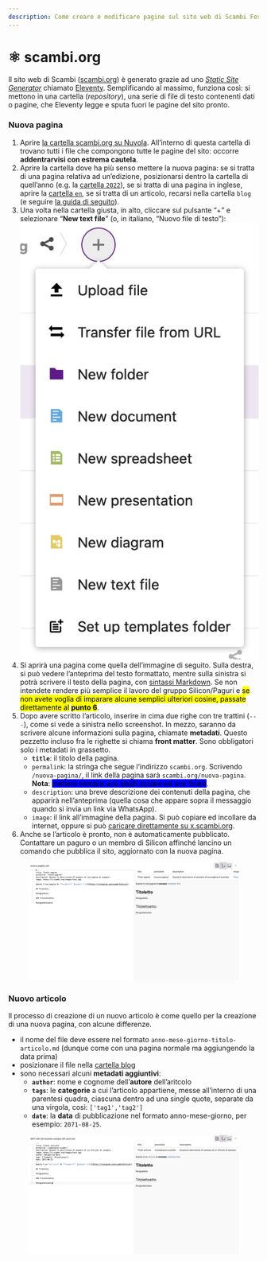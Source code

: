 ```yaml
---
description: Come creare e modificare pagine sul sito web di Scambi Festival
---
```


# ⚛ scambi.org

Il sito web di Scambi ([scambi.org](https://scambi.org)) è generato grazie ad uno [_Static Site Generator_](https://www.cloudflare.com/learning/performance/static-site-generator/) chiamato [Eleventy](https://11ty.dev). Semplificando al massimo, funziona così: si mettono in una cartella (_repository_), una serie di file di testo contenenti dati o pagine, che Eleventy legge e sputa fuori le pagine del sito pronto.

### Nuova pagina

1. Aprire [la cartella scambi.org su Nuvola](https://nuvola.scambi.org/f/215914). All’interno di questa cartella di trovano tutti i file che compongono tutte le pagine del sito: occorre **addentrarvisi con estrema cautela**.
2. Aprire la cartella dove ha più senso mettere la nuova pagina: se si tratta di una pagina relativa ad un’edizione, posizionarsi dentro la cartella di quell’anno (e.g. la [cartella `2022`](https://nuvola.scambi.org/f/218703)), se si tratta di una pagina in inglese, aprire la [cartella `en`](https://nuvola.scambi.org/f/215920), se si tratta di un articolo, recarsi nella cartella `blog` (e seguire [la guida di seguito](scambi.org.md#undefined)).
3. Una volta nella cartella giusta, in alto, cliccare sul pulsante “+” e selezionare “**New text file**” (o, in italiano, “Nuovo file di testo”): ![](../.gitbook/assets/new-text-file.jpg)
4. Si aprirà una pagina come quella dell’immagine di seguito. Sulla destra, si può vedere l’anteprima del testo formattato, mentre sulla sinistra si potrà scrivere il testo della pagina, con [sintassi Markdown](markdown.md). Se non intendete rendere più semplice il lavoro del gruppo Silicon/Paguri e <mark style="background-color:yellow;">se non avete voglia di imparare alcune semplici ulteriori cosine, passate direttamente al</mark> <mark style="background-color:yellow;"></mark><mark style="background-color:yellow;">**punto 6**</mark>.
5. Dopo avere scritto l’articolo, inserire in cima due righe con tre trattini (`---`), come si vede a sinistra nello screenshot. In mezzo, saranno da scrivere alcune informazioni sulla pagina, chiamate **metadati**. Questo pezzetto incluso fra le righette si chiama **front matter**. Sono obbligatori solo i metadati in grassetto.
   * **`title`**: il titolo della pagina.
   * `permalink`: la stringa che segue l’indirizzo `scambi.org`. Scrivendo `/nuova-pagina/`, il link della pagina sarà `scambi.org/nuova-pagina`. **Nota**: <mark style="background-color:blue;">mettere sempre uno slash iniziale ed uno finale</mark>.
   * `description`: una breve descrizione dei contenuti della pagina, che apparirà nell’anteprima (quella cosa che appare sopra il messaggio quando si invia un link via WhatsApp).
   * `image`: il link all’immagine della pagina. Si può copiare ed incollare da internet, oppure si può [caricare direttamente su x.scambi.org](x.scambi.org.md).
6. Anche se l’articolo è pronto, non è automaticamente pubblicato. Contattare un paguro o un membro di Silicon affinché lancino un comando che pubblica il sito, aggiornato con la nuova pagina.

<figure><img src="../.gitbook/assets/nuova-pagina.jpg" alt="Screenshot dell’editior di testo per una pagina di esempio"><figcaption></figcaption></figure>

### Nuovo articolo

Il processo di creazione di un nuovo articolo è come quello per la creazione di una nuova pagina, con alcune differenze.

* il nome del file deve essere nel formato `anno-mese-giorno-titolo-articolo.md` (dunque come con una pagina normale ma aggiungendo la data prima)
* posizionare il file nella [cartella blog](https://nuvola.scambi.org/f/215921)
* sono necessari alcuni **metadati aggiuntivi**:
  * **`author`**: nome e cognome dell’**autore** dell’aritcolo
  * **`tags`**: le **categorie** a cui l’articolo appartiene, messe all’interno di una parentesi quadra, ciascuna dentro ad una single quote, separate da una virgola, così: `['tag1','tag2']`
  * **`date`**: la **data** di pubblicazione nel formato anno-mese-giorno, per esempio: `2071-08-25`.

<figure><img src="../.gitbook/assets/nuovo-articolo.jpg" alt="Screenshot dell’editior di testo per un articolo di esempio"><figcaption></figcaption></figure>
